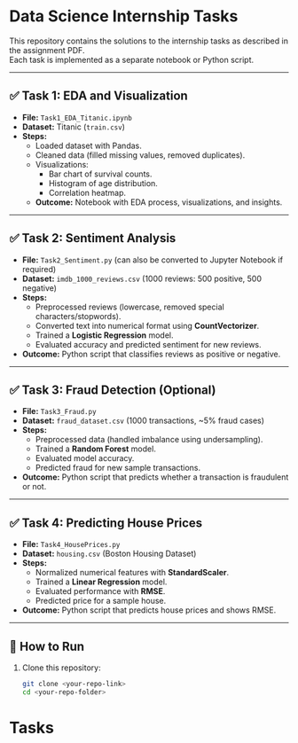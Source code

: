 # Data Science Internship Tasks

This repository contains the solutions to the internship tasks as described in the assignment PDF.  
Each task is implemented as a separate notebook or Python script.

---

## ✅ Task 1: EDA and Visualization
- **File:** `Task1_EDA_Titanic.ipynb`
- **Dataset:** Titanic (`train.csv`)
- **Steps:**
  - Loaded dataset with Pandas.
  - Cleaned data (filled missing values, removed duplicates).
  - Visualizations:
    - Bar chart of survival counts.
    - Histogram of age distribution.
    - Correlation heatmap.
  - **Outcome:** Notebook with EDA process, visualizations, and insights.

---

## ✅ Task 2: Sentiment Analysis
- **File:** `Task2_Sentiment.py` (can also be converted to Jupyter Notebook if required)
- **Dataset:** `imdb_1000_reviews.csv` (1000 reviews: 500 positive, 500 negative)
- **Steps:**
  - Preprocessed reviews (lowercase, removed special characters/stopwords).
  - Converted text into numerical format using **CountVectorizer**.
  - Trained a **Logistic Regression** model.
  - Evaluated accuracy and predicted sentiment for new reviews.
- **Outcome:** Python script that classifies reviews as positive or negative.

---

## ✅ Task 3: Fraud Detection (Optional)
- **File:** `Task3_Fraud.py`
- **Dataset:** `fraud_dataset.csv` (1000 transactions, ~5% fraud cases)
- **Steps:**
  - Preprocessed data (handled imbalance using undersampling).
  - Trained a **Random Forest** model.
  - Evaluated model accuracy.
  - Predicted fraud for new sample transactions.
- **Outcome:** Python script that predicts whether a transaction is fraudulent or not.

---

## ✅ Task 4: Predicting House Prices
- **File:** `Task4_HousePrices.py`
- **Dataset:** `housing.csv` (Boston Housing Dataset)
- **Steps:**
  - Normalized numerical features with **StandardScaler**.
  - Trained a **Linear Regression** model.
  - Evaluated performance with **RMSE**.
  - Predicted price for a sample house.
- **Outcome:** Python script that predicts house prices and shows RMSE.

---

## 🚀 How to Run

1. Clone this repository:
   ```bash
   git clone <your-repo-link>
   cd <your-repo-folder>
# Tasks